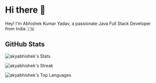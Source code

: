 # Hi there 👋
Hey! I'm Abhishek Kumar Yadav, a passionate Java Full Stack Developer from India 🇮🇳

## GitHub Stats
![akyabhishek's Stats](https://github-readme-stats.vercel.app/api?username=akyabhishek&show_icons=true&theme=dark)

![akyabhishek's Streak](https://github-readme-streak-stats.herokuapp.com/?user=akyabhishek&theme=dark&hide_border=true)

![akyabhishek's Top Languages](https://github-readme-stats.vercel.app/api/top-langs/?username=akyabhishek&theme=dark&show_icons=true&hide_border=true&layout=compact)



<!--
**akyabhishek/akyabhishek** is a ✨ _special_ ✨ repository because its `README.md` (this file) appears on your GitHub profile.

Here are some ideas to get you started:

- 🔭 I’m currently working on ...
- 🌱 I’m currently learning ...
- 👯 I’m looking to collaborate on ...
- 🤔 I’m looking for help with ...
- 💬 Ask me about ...
- 📫 How to reach me: ...
- 😄 Pronouns: ...
- ⚡ Fun fact: ...
-->
